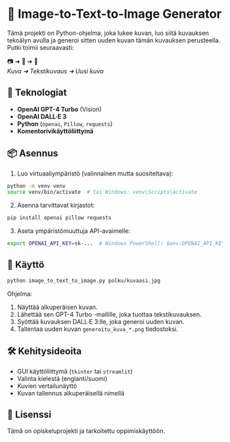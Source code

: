 # 🧠 Image-to-Text-to-Image Generator

Tämä projekti on Python-ohjelma, joka lukee kuvan, luo siitä kuvauksen tekoälyn avulla ja generoi sitten uuden kuvan tämän kuvauksen perusteella. Putki toimii seuraavasti:

📷 ➜ 📝 ➜ 🎨  
*Kuva ➜ Tekstikuvaus ➜ Uusi kuva*

## 🔧 Teknologiat

- **OpenAI GPT-4 Turbo** (Vision)
- **OpenAI DALL·E 3**
- **Python** (`openai`, `Pillow`, `requests`)
- **Komentorivikäyttöliittymä**

## 📦 Asennus

1. Luo virtuaaliympäristö (valinnainen mutta suositeltava):

```bash
python -m venv venv
source venv/bin/activate  # tai Windows: venv\Scripts\activate
```

2. Asenna tarvittavat kirjastot:

```bash
pip install openai pillow requests
```

3. Aseta ympäristömuuttuja API-avaimelle:

```bash
export OPENAI_API_KEY=sk-...  # Windows PowerShell: $env:OPENAI_API_KEY="sk-..."
```

## 🚀 Käyttö

```bash
python image_to_text_to_image.py polku/kuvaasi.jpg
```

Ohjelma:
1. Näyttää alkuperäisen kuvan.
2. Lähettää sen GPT-4 Turbo -mallille, joka tuottaa tekstikuvauksen.
3. Syöttää kuvauksen DALL·E 3:lle, joka generoi uuden kuvan.
4. Tallentaa uuden kuvan `generoitu_kuva_*.png` tiedostoksi.

## 🛠 Kehitysideoita

- GUI käyttöliittymä (`tkinter` tai `streamlit`)
- Valinta kielestä (englanti/suomi)
- Kuvien vertailunäyttö
- Kuvan tallennus alkuperäisellä nimellä

## 📄 Lisenssi

Tämä on opiskeluprojekti ja tarkoitettu oppimiskäyttöön.